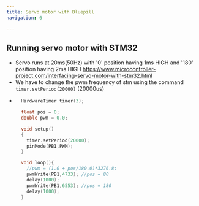 ```yaml
---
title: Servo motor with Bluepill
navigation: 6

---
```

## Running servo motor with STM32

*  Servo runs at 20ms(50Hz) with '0' position having 1ms HIGH and '180' position having 2ms HIGH
<https://www.microcontroller-project.com/interfacing-servo-motor-with-stm32.html>
*  We have to change the pwm frequency of stm using the command `timer.setPeriod(20000)` (20000us)
* ```c
    HardwareTimer timer(3);

	float pos = 0;
	double pwm = 0.0;

	void setup()
	{
	  timer.setPeriod(20000);
	  pinMode(PB1,PWM);
	}

	void loop(){
	  //pwm = (1.0 + pos/180.0)*3276.8;
	  pwmWrite(PB1,4733); //pos = 80
	  delay(1000);
	  pwmWrite(PB1,6553); //pos = 180
	  delay(1000);
	}
```